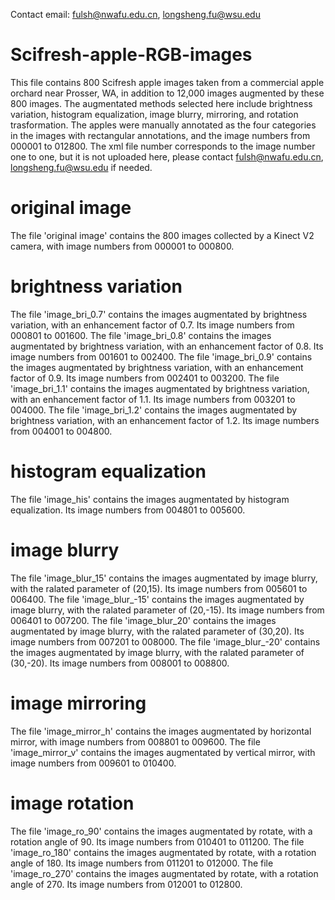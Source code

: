 Contact email: fulsh@nwafu.edu.cn, longsheng.fu@wsu.edu

# Scifresh-apple-RGB-images
This file contains 800 Scifresh apple images taken from a commercial apple orchard near Prosser, WA, in addition to 12,000 images augmented by these 800 images. 
The augmentated methods selected here include brightness variation, histogram equalization, image blurry, mirroring, and rotation trasformation. 
The apples were manually annotated as the four categories in the images with rectangular annotations, and the image numbers from 000001 to 012800. The xml file number corresponds to the image number one to one, but it is not uploaded here, please contact fulsh@nwafu.edu.cn, longsheng.fu@wsu.edu if needed.
# original image
The file 'original image' contains the 800 images collected by a Kinect V2 camera, with image numbers from 000001 to 000800.
# brightness variation
The file 'image_bri_0.7' contains the images augmentated by brightness variation, with an enhancement factor of 0.7. Its image numbers from 000801 to 001600. 
The file 'image_bri_0.8' contains the images augmentated by brightness variation, with an enhancement factor of 0.8. Its image numbers from 001601 to 002400. 
The file 'image_bri_0.9' contains the images augmentated by brightness variation, with an enhancement factor of 0.9. Its image numbers from 002401 to 003200. 
The file 'image_bri_1.1' contains the images augmentated by brightness variation, with an enhancement factor of 1.1. Its image numbers from 003201 to 004000. 
The file 'image_bri_1.2' contains the images augmentated by brightness variation, with an enhancement factor of 1.2. Its image numbers from 004001 to 004800. 
# histogram equalization
The file 'image_his' contains the images augmentated by histogram equalization. Its image numbers from 004801 to 005600. 
# image blurry
The file 'image_blur_15' contains the images augmentated by image blurry, with the ralated parameter of (20,15). Its image numbers from 005601 to 006400. 
The file 'image_blur_-15' contains the images augmentated by image blurry, with the ralated parameter of (20,-15). Its image numbers from 006401 to 007200. 
The file 'image_blur_20' contains the images augmentated by image blurry, with the ralated parameter of (30,20). Its image numbers from 007201 to 008000. 
The file 'image_blur_-20' contains the images augmentated by image blurry, with the ralated parameter of (30,-20). Its image numbers from 008001 to 008800. 
# image mirroring
The file 'image_mirror_h' contains the images augmentated by horizontal mirror, with image numbers from 008801 to 009600. 
The file 'image_mirror_v' contains the images augmentated by vertical mirror, with image numbers from 009601 to 010400. 
# image rotation
The file 'image_ro_90' contains the images augmentated by rotate, with a rotation angle of 90. Its image numbers from 010401 to 011200. 
The file 'image_ro_180' contains the images augmentated by rotate, with a rotation angle of 180. Its image numbers from 011201 to 012000. 
The file 'image_ro_270' contains the images augmentated by rotate, with a rotation angle of 270. Its image numbers from 012001 to 012800. 


